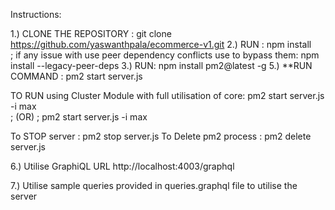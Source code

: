 


Instructions:

1.) CLONE THE REPOSITORY : git clone https://github.com/yaswanthpala/ecommerce-v1.git
2.) RUN : npm install      
      ;  if any issue with use peer dependency conflicts use to bypass them: npm install --legacy-peer-deps
3.) RUN: npm install pm2@latest -g
5.) **RUN COMMAND : pm2 start server.js  

TO RUN using Cluster Module with full utilisation of core:  pm2 start server.js -i max   
; (OR) ; pm2 start server.js -i max

To STOP server : pm2 stop server.js
To Delete pm2 process : pm2 delete server.js

6.) Utilise GraphiQL URL http://localhost:4003/graphql

7.) Utilise sample queries provided in queries.graphql file to utilise the server


